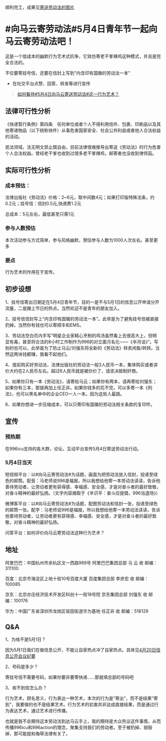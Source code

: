 顺利完工，成果见[寄送劳动法的图片](https://github.com/CPdogson/996action/blob/master/54law/pic.md)
# #向马云寄劳动法#5月4日青年节一起向马云寄劳动法吧！
这是一个低成本的幽默行为艺术式抗争，它效仿寄老干爹辣鸡这种模式，并且是完全合法的。

不仅要寄挂号信，还要在信封上写到“内含印有国徽的劳动法一本”
- 在社交平台点赞、回答、转发等进行宣传
> [如何看待#5月4日向马云寄送劳动法#这一行为艺术？](https://www.zhihu.com/question/321181067)
## 法律可行性分析
《快递暂行条例》第四条　任何单位或者个人不得利用信件、包裹、印刷品以及其他寄递物品（以下统称快件）从事危害国家安全、社会公共利益或者他人合法权益的活动。

民法领域，法无明文禁止既自由，目前法律很难推导出寄送《劳动法》的行为危害个人合法权益。曾经老干爹也收到过很多老干爹辣鸡，邮寄者也没收到律师函。

## 实际可行性分析

### 成本预估：
法律出版社《劳动法》价格：2~6元，取中间数4元；如果打印版特殊法条，约0.2元；挂号信：信封0.5元,快递费1.2元

总成本：5元左右，最低甚至只需1元

### 参与人数预估
本次活动参与方式简单，参与风格幽默，预估参与人数为1000人次左右。甚至更多

### 要点
行为艺术的作用在于宣传。

## 初步设想
1、挂号信寄出日期定在5月4日青年节，目的一是不与5月1日的信息公开申请分开流量，二是蹭上节日的热点。当然欢迎不是青年的朋友加入。

2、挂号信信封写上“内含印有国徽的劳动法一本”。此举是为了避免挂号信被直接扔掉。当然你有钱也可以寄顺丰和EMS。

3、劳动法空白页内手写“明星企业家精心烹制的鸡汤虽然看上去很高大上，但明显有毒，甚至将合法的8小时工作制作为996的对立面污名化——《半月谈》”。写别的也可以，此举是为了防止马云/刘强东将全新的《劳动法》转卖闲鱼/转转。当然这两块钱都赚，我看不起他们。

4、提前购买好劳动法，法律出版社的劳动法一般3人民币一本，集体购买或者讲价大约在2人民币左右。超过6人民币就是被炒价了，请坚决抵制奸商。

5、如果你只有一本《劳动法》，请寄给马云；如果你有两本，请再寄给刘强东；如果你有三本，那就再加上任正非。如果你钱多的花不完，可以多寄一本《刑法》，也可以黑名单中的企业CEO一人一本。因为这些人最跳。

6、如果你想进一步压缩成本，可以只寄印有国徽的劳动法相关条款的复印件。

## 宣传

### 预热期
在996icu支持的各大群，论坛，互动平台宣传5月4日寄送劳动法行动。

### 5月4日当天
短视频平台：以#向马云寄劳动法#为话题，画面为把劳动法放入信封，投递至绿色的邮筒。配音：马老师说996是福报，所以我想给他寄一本劳动法读读，告诉他善待劳动者，让劳动者更有获得感、幸福感、安全感，才是对奋斗者的最好致敬，对奋斗精神的最好弘扬。（文字内容摘取于《辛识平：奋斗应提倡，996当退场》）

微博客平台：以#向马云寄劳动法#为话题，配图劳动法和信封一张，投递至绿色的邮筒一张。配字：马老师说996是福报，所以我想给他寄一本劳动法读读，告诉他善待劳动者，让劳动者更有获得感、幸福感、安全感，才是对奋斗者的最好致敬，对奋斗精神的最好弘扬。

问答平台：如何评价向马云寄劳动法这种行为艺术？

## 地址
阿里巴巴：中国杭州市余杭区文一西路969号 阿里巴巴集团总部 马 云 收 邮编：311100

百度：北京市海淀区上地十街10号百度大厦 百度集团总部 李彦宏 收 邮编：100085

京东：北京亦庄经济技术开发区科创十一街18号院 京东集团总部 刘强东 收 邮编：100176

华为：中国广东省深圳市龙岗区坂田街道华为基地 任正非 收 邮编：518129

## Q&A

1、为啥不是5月1日？

因为5月1日我们在做信息公开，不能让自家热点冲了自家热点。具体见[4月20日信息公开会议纪要](https://github.com/CPdogson/996action/blob/master/Gov-info/420meet.md)

2、号码是多少？

寄挂号信不需要号码，如果你要非要寄快递......那就填总部的号码吧

3、收不到信怎么办？

行为艺术，顾名思义，行为表达一种艺术，本次的行为是“寄出”，而不是结果“寄到”，我要做的也不是结果艺术。行为艺术的初衷并非达成直接结果，而是通过行为表达艺术，通过艺术进行传播。

也就是我不会期待这本劳动法到达马云手上，我的期待是大众热议这件事情，从而传播996icu和996action的理念，聚集支持我们的劳动者。至于被扔掉、销毁掉，那可能就和侮辱法律有关了。







